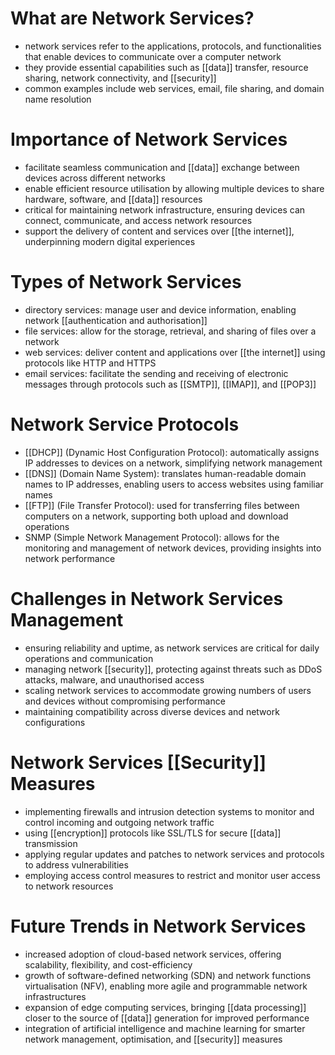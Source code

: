 # What are Network Services?
- network services refer to the applications, protocols, and functionalities that enable devices to communicate over a computer network
- they provide essential capabilities such as [[data]] transfer, resource sharing, network connectivity, and [[security]]
- common examples include web services, email, file sharing, and domain name resolution

# Importance of Network Services
- facilitate seamless communication and [[data]] exchange between devices across different networks
- enable efficient resource utilisation by allowing multiple devices to share hardware, software, and [[data]] resources
- critical for maintaining network infrastructure, ensuring devices can connect, communicate, and access network resources
- support the delivery of content and services over [[the internet]], underpinning modern digital experiences

# Types of Network Services
- directory services: manage user and device information, enabling network [[authentication and authorisation]]
- file services: allow for the storage, retrieval, and sharing of files over a network
- web services: deliver content and applications over [[the internet]] using protocols like HTTP and HTTPS
- email services: facilitate the sending and receiving of electronic messages through protocols such as [[SMTP]], [[IMAP]], and [[POP3]]

# Network Service Protocols
- [[DHCP]] (Dynamic Host Configuration Protocol): automatically assigns IP addresses to devices on a network, simplifying network management
- [[DNS]] (Domain Name System): translates human-readable domain names to IP addresses, enabling users to access websites using familiar names
- [[FTP]] (File Transfer Protocol): used for transferring files between computers on a network, supporting both upload and download operations
- SNMP (Simple Network Management Protocol): allows for the monitoring and management of network devices, providing insights into network performance

# Challenges in Network Services Management
- ensuring reliability and uptime, as network services are critical for daily operations and communication
- managing network [[security]], protecting against threats such as DDoS attacks, malware, and unauthorised access
- scaling network services to accommodate growing numbers of users and devices without compromising performance
- maintaining compatibility across diverse devices and network configurations

# Network Services [[Security]] Measures
- implementing firewalls and intrusion detection systems to monitor and control incoming and outgoing network traffic
- using [[encryption]] protocols like SSL/TLS for secure [[data]] transmission
- applying regular updates and patches to network services and protocols to address vulnerabilities
- employing access control measures to restrict and monitor user access to network resources

# Future Trends in Network Services
- increased adoption of cloud-based network services, offering scalability, flexibility, and cost-efficiency
- growth of software-defined networking (SDN) and network functions virtualisation (NFV), enabling more agile and programmable network infrastructures
- expansion of edge computing services, bringing [[data processing]] closer to the source of [[data]] generation for improved performance
- integration of artificial intelligence and machine learning for smarter network management, optimisation, and [[security]] measures
